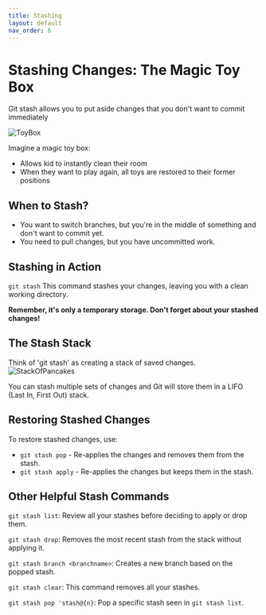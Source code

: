 ```yaml
---
title: Stashing
layout: default
nav_order: 6
---
```


# Stashing Changes: The Magic Toy Box

Git stash allows you to put aside changes that you don't want to commit immediately

![ToyBox](https://unsplash.com/photos/qBrF1yu5Wys)

Imagine a magic toy box:
- Allows kid to instantly clean their room
- When they want to play again, all toys are restored to their former positions


## When to Stash?

- You want to switch branches, but you're in the middle of something and don't want
to commit yet.
- You need to pull changes, but you have uncommitted work.


## Stashing in Action

`git stash`
This command stashes your changes, leaving you with a clean working directory.

**Remember, it's only a temporary storage. Don't forget about your stashed changes!**

## The Stash Stack

Think of 'git stash' as creating a stack of saved changes.
![StackOfPancakes](https://unsplash.com/photos/EIJD83grkK0)

You can stash multiple sets of changes and Git will store them in a LIFO (Last In, First Out) stack.

## Restoring Stashed Changes

To restore stashed changes, use:

- `git stash pop` - Re-applies the changes and removes them from the stash.
- `git stash apply` - Re-applies the changes but keeps them in the stash.

## Other Helpful Stash Commands

`git stash list`: Review all your stashes before deciding to apply or drop them.

`git stash drop`: Removes the most recent stash from the stack without applying it.

`git stash branch <branchname>`: Creates a new branch based on the popped stash.

`git stash clear`: This command removes all your stashes.

`git stash pop 'stash@{n}`: Pop a specific stash seen in `git stash list`.